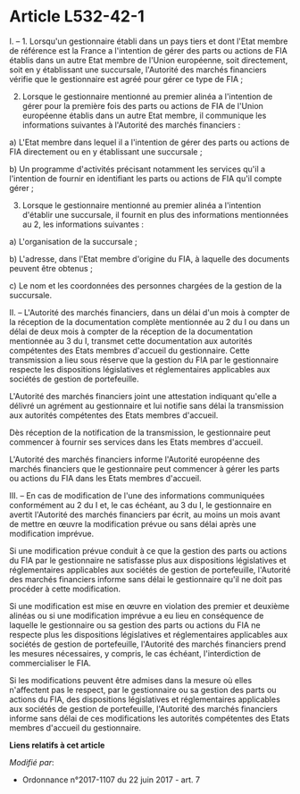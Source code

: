 # Article L532-42-1

I. – 1. Lorsqu'un gestionnaire établi dans un pays tiers et dont l'Etat membre de référence est la France a l'intention de
gérer des parts ou actions de FIA établis dans un autre Etat membre de l'Union européenne, soit directement, soit en y
établissant une succursale, l'Autorité des marchés financiers vérifie que le gestionnaire est agréé pour gérer ce type de
FIA ;

2. Lorsque le gestionnaire mentionné au premier alinéa a l'intention de gérer pour la première fois des parts ou actions de
FIA de l'Union européenne établis dans un autre Etat membre, il communique les informations suivantes à l'Autorité des
marchés financiers :

a) L'Etat membre dans lequel il a l'intention de gérer des parts ou actions de FIA directement ou en y établissant une
succursale ;

b) Un programme d'activités précisant notamment les services qu'il a l'intention de fournir en identifiant les parts ou
actions de FIA qu'il compte gérer ;

3. Lorsque le gestionnaire mentionné au premier alinéa a l'intention d'établir une succursale, il fournit en plus des
informations mentionnées au 2, les informations suivantes :

a) L'organisation de la succursale ;

b) L'adresse, dans l'Etat membre d'origine du FIA, à laquelle des documents peuvent être obtenus ;

c) Le nom et les coordonnées des personnes chargées de la gestion de la succursale.

II. – L'Autorité des marchés financiers, dans un délai d'un mois à compter de la réception de la documentation complète
mentionnée au 2 du I ou dans un délai de deux mois à compter de la réception de la documentation mentionnée au 3 du I,
transmet cette documentation aux autorités compétentes des Etats membres d'accueil du gestionnaire. Cette transmission a lieu
sous réserve que la gestion du FIA par le gestionnaire respecte les dispositions législatives et réglementaires applicables
aux sociétés de gestion de portefeuille.

L'Autorité des marchés financiers joint une attestation indiquant qu'elle a délivré un agrément au gestionnaire et lui
notifie sans délai la transmission aux autorités compétentes des Etats membres d'accueil.

Dès réception de la notification de la transmission, le gestionnaire peut commencer à fournir ses services dans les Etats
membres d'accueil.

L'Autorité des marchés financiers informe l'Autorité européenne des marchés financiers que le gestionnaire peut commencer à
gérer les parts ou actions du FIA dans les Etats membres d'accueil.

III. – En cas de modification de l'une des informations communiquées conformément au 2 du I et, le cas échéant, au 3 du I, le
gestionnaire en avertit l'Autorité des marchés financiers par écrit, au moins un mois avant de mettre en œuvre la
modification prévue ou sans délai après une modification imprévue.

Si une modification prévue conduit à ce que la gestion des parts ou actions du FIA par le gestionnaire ne satisfasse plus aux
dispositions législatives et réglementaires applicables aux sociétés de gestion de portefeuille, l'Autorité des marchés
financiers informe sans délai le gestionnaire qu'il ne doit pas procéder à cette modification.

Si une modification est mise en œuvre en violation des premier et deuxième alinéas ou si une modification imprévue a eu lieu
en conséquence de laquelle le gestionnaire ou sa gestion des parts ou actions du FIA ne respecte plus les dispositions
législatives et réglementaires applicables aux sociétés de gestion de portefeuille, l'Autorité des marchés financiers prend
les mesures nécessaires, y compris, le cas échéant, l'interdiction de commercialiser le FIA.

Si les modifications peuvent être admises dans la mesure où elles n'affectent pas le respect, par le gestionnaire ou sa
gestion des parts ou actions du FIA, des dispositions législatives et réglementaires applicables aux sociétés de gestion de
portefeuille, l'Autorité des marchés financiers informe sans délai de ces modifications les autorités compétentes des Etats
membres d'accueil du gestionnaire.

**Liens relatifs à cet article**

_Modifié par_:

  - Ordonnance n°2017-1107 du 22 juin 2017 - art. 7
